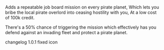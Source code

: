 Adds a repeatable job board mission on every pirate planet, Which lets you bribe the local pirate overlord into ceasing hostility with you, At a low cost of 100k credit.

There's a 50% chance of triggering the mission which effectively has you defend against an invading fleet and protect a pirate planet.

changelog 1.0.1
fixed icon